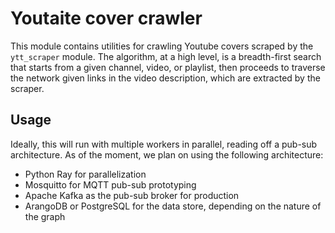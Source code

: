# Youtaite cover crawler

This module contains utilities for crawling Youtube covers scraped by the `ytt_scraper` module. The algorithm, at a high level, is a breadth-first search that starts from a given channel, video, or playlist, then proceeds to traverse the network given links in the video description, which are extracted by the scraper.

## Usage

Ideally, this will run with multiple workers in parallel, reading off a pub-sub architecture. As of the moment, we plan on using the following architecture:

* Python Ray for parallelization
* Mosquitto for MQTT pub-sub prototyping
* Apache Kafka as the pub-sub broker for production
* ArangoDB or PostgreSQL for the data store, depending on the nature of the graph